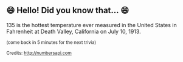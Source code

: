 ## :smile: Hello! Did you know that... :smile:
135 is the hottest temperature ever measured in the United States in Fahrenheit  at Death Valley, California on July 10, 1913.

<sup>(come back in 5 minutes for the next trivia)</sup>


<sup>Credits: http://numbersapi.com</sup>
